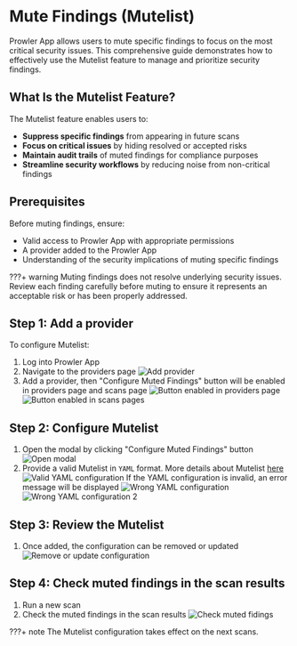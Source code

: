 # Mute Findings (Mutelist)

Prowler App allows users to mute specific findings to focus on the most critical security issues. This comprehensive guide demonstrates how to effectively use the Mutelist feature to manage and prioritize security findings.

## What Is the Mutelist Feature?

The Mutelist feature enables users to:

- **Suppress specific findings** from appearing in future scans
- **Focus on critical issues** by hiding resolved or accepted risks
- **Maintain audit trails** of muted findings for compliance purposes
- **Streamline security workflows** by reducing noise from non-critical findings

## Prerequisites

Before muting findings, ensure:

- Valid access to Prowler App with appropriate permissions
- A provider added to the Prowler App
- Understanding of the security implications of muting specific findings

???+ warning
    Muting findings does not resolve underlying security issues. Review each finding carefully before muting to ensure it represents an acceptable risk or has been properly addressed.

## Step 1: Add a provider

To configure Mutelist:

1. Log into Prowler App
2. Navigate to the providers page
![Add provider](../img/mutelist-ui-1.png)
3. Add a provider, then "Configure Muted Findings" button will be enabled in providers page and scans page
![Button enabled in providers page](../img/mutelist-ui-2.png)
![Button enabled in scans pages](../img/mutelist-ui-3.png)


## Step 2: Configure Mutelist

1. Open the modal by clicking "Configure Muted Findings" button
![Open modal](../img/mutelist-ui-4.png)
1. Provide a valid Mutelist in `YAML` format. More details about Mutelist [here](../tutorials/mutelist.md)
![Valid YAML configuration](../img/mutelist-ui-5.png)
If the YAML configuration is invalid, an error message will be displayed
![Wrong YAML configuration](../img/mutelist-ui-7.png)
![Wrong YAML configuration 2](../img/mutelist-ui-8.png)

## Step 3: Review the Mutelist

1. Once added, the configuration can be removed or updated
![Remove or update configuration](../img/mutelist-ui-6.png)

## Step 4: Check muted findings in the scan results

1. Run a new scan
2. Check the muted findings in the scan results
![Check muted fidings](../img/mutelist-ui-9.png)

???+ note
    The Mutelist configuration takes effect on the next scans.